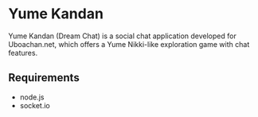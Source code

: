 Yume Kandan
===========

Yume Kandan (Dream Chat) is a social chat application developed for Uboachan.net, which offers a Yume Nikki-like exploration game with chat features.

Requirements
------------

* node.js
* socket.io
